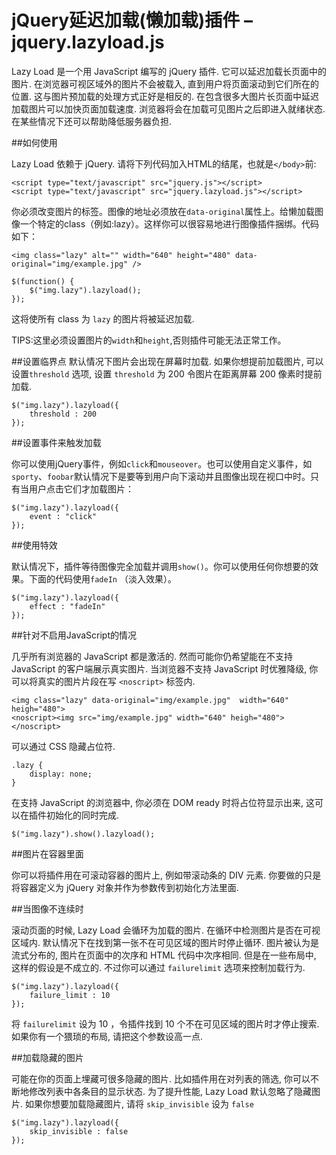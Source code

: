 # jQuery延迟加载(懒加载)插件 – jquery.lazyload.js

Lazy Load 是一个用 JavaScript 编写的 jQuery 插件. 它可以延迟加载长页面中的图片. 在浏览器可视区域外的图片不会被载入, 直到用户将页面滚动到它们所在的位置. 这与图片预加载的处理方式正好是相反的.
在包含很多大图片长页面中延迟加载图片可以加快页面加载速度. 浏览器将会在加载可见图片之后即进入就绪状态. 在某些情况下还可以帮助降低服务器负担.

##如何使用

Lazy Load 依赖于 jQuery. 请将下列代码加入HTML的结尾，也就是`</body>`前:

	<script type="text/javascript" src="jquery.js"></script>
	<script type="text/javascript" src="jquery.lazyload.js"></script>

你必须改变图片的标签。图像的地址必须放在`data-original`属性上。给懒加载图像一个特定的class（例如:lazy）。这样你可以很容易地进行图像插件捆绑。代码如下：
	
	<img class="lazy" alt="" width="640" height="480" data-original="img/example.jpg" />

	$(function() {
	    $("img.lazy").lazyload();
	});

这将使所有 class 为 `lazy` 的图片将被延迟加载.

TIPS:这里必须设置图片的`width`和`height`,否则插件可能无法正常工作。

##设置临界点
默认情况下图片会出现在屏幕时加载. 如果你想提前加载图片, 可以设置`threshold` 选项, 设置 `threshold` 为 200 令图片在距离屏幕 200 像素时提前加载.

	$("img.lazy").lazyload({
	    threshold : 200
	});

##设置事件来触发加载

你可以使用jQuery事件，例如`click`和`mouseover`。也可以使用自定义事件，如`sporty`、`foobar`默认情况下是要等到用户向下滚动并且图像出现在视口中时。只有当用户点击它们才加载图片：

	$("img.lazy").lazyload({
	    event : "click"
	});

##使用特效

默认情况下，插件等待图像完全加载并调用`show()`。你可以使用任何你想要的效果。下面的代码使用`fadeIn` （淡入效果）。

	$("img.lazy").lazyload({
	    effect : "fadeIn"
	});

##针对不启用JavaScript的情况

几乎所有浏览器的 JavaScript 都是激活的. 然而可能你仍希望能在不支持 JavaScript 的客户端展示真实图片. 当浏览器不支持 JavaScript 时优雅降级, 你可以将真实的图片片段在写 `<noscript>` 标签内.

	<img class="lazy" data-original="img/example.jpg"  width="640" heigh="480">
	<noscript><img src="img/example.jpg" width="640" heigh="480"></noscript>

可以通过 CSS 隐藏占位符.

	.lazy {
	    display: none;
	}

在支持 JavaScript 的浏览器中, 你必须在 DOM ready 时将占位符显示出来, 这可以在插件初始化的同时完成.

	$("img.lazy").show().lazyload();

##图片在容器里面

你可以将插件用在可滚动容器的图片上, 例如带滚动条的 DIV 元素. 你要做的只是将容器定义为 jQuery 对象并作为参数传到初始化方法里面.

##当图像不连续时

滚动页面的时候, Lazy Load 会循环为加载的图片. 在循环中检测图片是否在可视区域内. 默认情况下在找到第一张不在可见区域的图片时停止循环. 图片被认为是流式分布的, 图片在页面中的次序和 HTML 代码中次序相同. 但是在一些布局中, 这样的假设是不成立的. 不过你可以通过 `failurelimit` 选项来控制加载行为.

	$("img.lazy").lazyload({
	    failure_limit : 10
	});

将 `failurelimit` 设为 10 ，令插件找到 10 个不在可见区域的图片时才停止搜索. 如果你有一个猥琐的布局, 请把这个参数设高一点.

##加载隐藏的图片

可能在你的页面上埋藏可很多隐藏的图片. 比如插件用在对列表的筛选, 你可以不断地修改列表中各条目的显示状态. 为了提升性能, Lazy Load 默认忽略了隐藏图片. 如果你想要加载隐藏图片, 请将 `skip_invisible` 设为 `false`

	$("img.lazy").lazyload({ 
	    skip_invisible : false
	});

